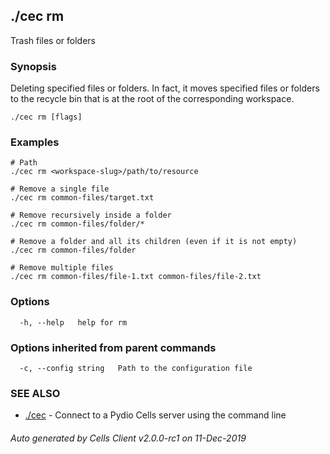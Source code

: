 ## ./cec rm

Trash files or folders

### Synopsis


Deleting specified files or folders. In fact, it moves specified files or folders to the recycle bin that is at the root of the corresponding workspace.


```
./cec rm [flags]
```

### Examples

```
# Path
./cec rm <workspace-slug>/path/to/resource

# Remove a single file
./cec rm common-files/target.txt

# Remove recursively inside a folder
./cec rm common-files/folder/*

# Remove a folder and all its children (even if it is not empty) 
./cec rm common-files/folder

# Remove multiple files
./cec rm common-files/file-1.txt common-files/file-2.txt

```

### Options

```
  -h, --help   help for rm
```

### Options inherited from parent commands

```
  -c, --config string   Path to the configuration file
```

### SEE ALSO

* [./cec](./cec)	 - Connect to a Pydio Cells server using the command line

###### Auto generated by Cells Client v2.0.0-rc1 on 11-Dec-2019
